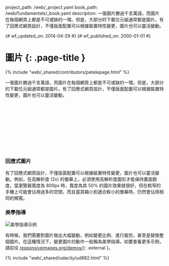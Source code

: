 project_path: /web/_project.yaml
book_path: /web/fundamentals/_book.yaml
description: 一張圖片勝過千言萬語，而圖片在每個網頁上都是不可或缺的一環。但是，大部分的下載位元組通常都是圖片。有了回應式網頁設計，不僅版面配置可以根據裝置特性變更，圖片也可以靈活變動。

{# wf_updated_on: 2014-04-29 #}
{# wf_published_on: 2000-01-01 #}

# 圖片 {: .page-title }

{% include "web/_shared/contributors/petelepage.html" %}



一張圖片勝過千言萬語，而圖片在每個網頁上都是不可或缺的一環。但是，大部分的下載位元組通常都是圖片。有了回應式網頁設計，不僅版面配置可以根據裝置特性變更，圖片也可以靈活變動。


<div class="video-wrapper">
  <iframe class="devsite-embedded-youtube-video" data-video-id="vpRsLPI400U"
          data-autohide="1" data-showinfo="0" frameborder="0" allowfullscreen>
  </iframe>
</div>

### 回應式圖片

有了回應式網頁設計，不僅版面配置可以根據裝置特性變更，圖片也可以靈活變動。例如，在高解析度 (2x) 的螢幕上，必須使用高解析度圖形才能保持畫面銳度。當瀏覽器寬度為 800px 時，寬度為其 50% 的圖片效果就很好，但在較窄的手機上可能會佔用過多的空間，而且當其縮小到適合較小的螢幕時，仍然會佔用相同的頻寬。

### 美學指導

<img class="center" src="img/art-direction.png" alt="美學指導示例"
srcset="img/art-direction.png 1x, img/art-direction-2x.png 2x">

有時候，我們需要對圖片做出大幅變動，例如變更比例、進行裁剪，甚至是替換整個圖片。在這種情況下，變更圖片的動作一般稱為美學指導。如要查看更多示例，請前往 [responsiveimages.org/demos/](http://responsiveimages.org/demos/){: .external }。


{% include "web/_shared/udacity/ud882.html" %}





